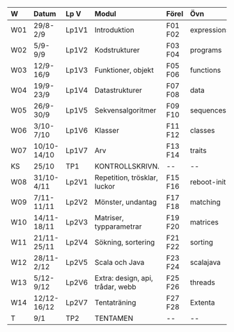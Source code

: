 | W   | Datum       | Lp V  | Modul                            | Förel   | Övn         | Lab             |
|:----|:------------|:------|:---------------------------------|:--------|:------------|:----------------|
| W01 | 29/8-2/9    | Lp1V1 | Introduktion                     | F01 F02 | expressions | kojo            |
| W02 | 5/9-9/9     | Lp1V2 | Kodstrukturer                    | F03 F04 | programs    | --              |
| W03 | 12/9-16/9   | Lp1V3 | Funktioner, objekt               | F05 F06 | functions   | blockmole       |
| W04 | 19/9-23/9   | Lp1V4 | Datastrukturer                   | F07 F08 | data        | pirates         |
| W05 | 26/9-30/9   | Lp1V5 | Sekvensalgoritmer                | F09 F10 | sequences   | shuffle         |
| W06 | 3/10-7/10   | Lp1V6 | Klasser                          | F11 F12 | classes     | turtlegraphics  |
| W07 | 10/10-14/10 | Lp1V7 | Arv                              | F13 F14 | traits      | turtlerace-team |
| KS  | 25/10       | TP1   | KONTROLLSKRIVN.                  | --      | --          | --              |
| W08 | 31/10-4/11  | Lp2V1 | Repetition, trösklar, luckor     | F15 F16 | reboot-init | reboot-check    |
| W09 | 7/11-11/11  | Lp2V2 | Mönster, undantag                | F17 F18 | matching    | chords-team     |
| W10 | 14/11-18/11 | Lp2V3 | Matriser, typparametrar          | F19 F20 | matrices    | maze            |
| W11 | 21/11-25/11 | Lp2V4 | Sökning, sortering               | F21 F22 | sorting     | survey          |
| W12 | 28/11-2/12  | Lp2V5 | Scala och Java                   | F23 F24 | scalajava   | lthopoly-team   |
| W13 | 5/12-9/12   | Lp2V6 | Extra: design, api, trådar, webb | F25 F26 | threads     | Projekt         |
| W14 | 12/12-16/12 | Lp2V7 | Tentaträning                     | F27 F28 | Extenta     | --              |
| T   | 9/1         | TP2   | TENTAMEN                         | --      | --          | --              |